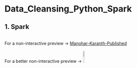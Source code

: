 # Data_Cleansing_Python_Spark
## 1. Spark 
<br>For a non-interactive preview &#8594; [Manohar-Karanth-Published](https://databricks-prod-cloudfront.cloud.databricks.com/public/4027ec902e239c93eaaa8714f173bcfc/6045169530695950/1399775903825682/2454632054800086/latest.html)</br>
<br>For a better non-interactive preview &#8594; [<img src="https://go.granicus.com/rs/231-DWB-776/images/databricks.png" width="10%">](https://databricks.com/)</br>
